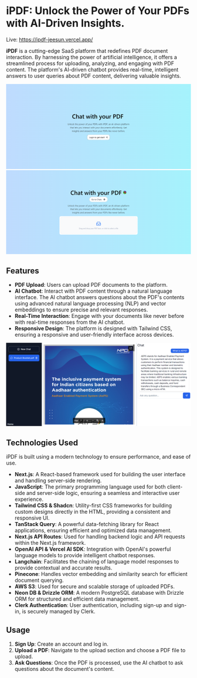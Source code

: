 # iPDF: Unlock the Power of Your PDFs with AI-Driven Insights.
Live: https://ipdf-jeesun.vercel.app/

**iPDF** is a cutting-edge SaaS platform that redefines PDF document interaction. By harnessing the power of artificial intelligence, it offers a streamlined process for uploading, analyzing, and engaging with PDF content. The platform's AI-driven chatbot provides real-time, intelligent answers to user queries about PDF content, delivering valuable insights.

![iPDF Home Page](./public/images/home.png)
![iPDF Logged In Page](./public/images/loggedin.png)

## Features

- **PDF Upload**: Users can upload PDF documents to the platform.
- **AI Chatbot**: Interact with PDF content through a natural language interface. The AI chatbot answers questions about the PDF's contents using advanced natural language processing (NLP) and vector embeddings to ensure precise and relevant responses.
- **Real-Time Interaction**: Engage with your documents like never before with real-time responses from the AI chatbot.
- **Responsive Design**: The platform is designed with Tailwind CSS, ensuring a responsive and user-friendly interface across devices.

![iPDF Chat Page](./public/images/chats.png)

## Technologies Used

iPDF is built using a modern technology to ensure performance, and ease of use.

- **Next.js**: A React-based framework used for building the user interface and handling server-side rendering.
- **JavaScript**: The primary programming language used for both client-side and server-side logic, ensuring a seamless and interactive user experience.
- **Tailwind CSS & Shadcn**: Utility-first CSS frameworks for building custom designs directly in the HTML, providing a consistent and responsive UI.
- **TanStack Query**: A powerful data-fetching library for React applications, ensuring efficient and optimized data management.
- **Next.js API Routes**: Used for handling backend logic and API requests within the Next.js framework.
- **OpenAI API & Vercel AI SDK**: Integration with OpenAI's powerful language models to provide intelligent chatbot responses.
- **Langchain**: Facilitates the chaining of language model responses to provide contextual and accurate results.
- **Pinecone**: Handles vector embedding and similarity search for efficient document querying.
- **AWS S3**: Used for secure and scalable storage of uploaded PDFs.
- **Neon DB & Drizzle ORM**: A modern PostgreSQL database with Drizzle ORM for structured and efficient data management.
- **Clerk Authentication**: User authentication, including sign-up and sign-in, is securely managed by Clerk.

## Usage

1. **Sign Up**: Create an account and log in.
2. **Upload a PDF**: Navigate to the upload section and choose a PDF file to upload.
3. **Ask Questions**: Once the PDF is processed, use the AI chatbot to ask questions about the document's content.



